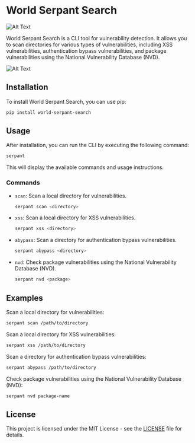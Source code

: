 # World Serpant Search

![Alt Text](https://raw.githubusercontent.com/Latrodect/wss-repo-vulnerability-search-manager/main/image/README/1709693527726.png)

World Serpant Search is a CLI tool for vulnerability detection. It allows you to scan directories for various types of vulnerabilities, including XSS vulnerabilities, authentication bypass vulnerabilities, and package vulnerabilities using the National Vulnerability Database (NVD).

![Alt Text](https://raw.githubusercontent.com/Latrodect/wss-repo-vulnerability-search-manager/main/image/README/1709722154357.png)
## Installation

To install World Serpant Search, you can use pip:

```bash
pip install world-serpant-search
```

## Usage

After installation, you can run the CLI by executing the following command:

```bash
serpant
```

This will display the available commands and usage instructions.

### Commands

- `scan`: Scan a local directory for vulnerabilities.

  ```bash
  serpant scan <directory>
  ```
- `xss`: Scan a local directory for XSS vulnerabilities.

  ```bash
  serpant xss <directory>
  ```
- `abypass`: Scan a directory for authentication bypass vulnerabilities.

  ```bash
  serpant abypass <directory>
  ```
- `nvd`: Check package vulnerabilities using the National Vulnerability Database (NVD).

  ```bash
  serpant nvd <package>
  ```

## Examples

Scan a local directory for vulnerabilities:

```bash
serpant scan /path/to/directory
```

Scan a local directory for XSS vulnerabilities:

```bash
serpant xss /path/to/directory
```

Scan a directory for authentication bypass vulnerabilities:

```bash
serpant abypass /path/to/directory
```

Check package vulnerabilities using the National Vulnerability Database (NVD):

```bash
serpant nvd package-name
```

## License

This project is licensed under the MIT License - see the [LICENSE](LICENSE) file for details.

